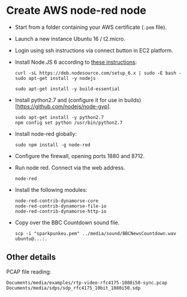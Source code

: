 # Create AWS node-red node

* Start from a folder containing your AWS certificate (`.pem` file).

* Launch a new instance Ubuntu 16 / t2.micro.

* Login using ssh instructions via connect button in EC2 platform.

* Install Node.JS 6 according to [these instructions](https://nodejs.org/en/download/package-manager/#debian-and-ubuntu-based-linux-distributions):

      curl -sL https://deb.nodesource.com/setup_6.x | sudo -E bash -
      sudo apt-get install -y nodejs

      sudo apt-get install -y build-essential 
      
* Install python2.7 and (configure it for use in builds)[https://github.com/nodejs/node-gyp]. 

      sudo apt-get install -y python2.7
      npm config set python /usr/bin/python2.7

* Install node-red globally:

      sudo npm install -g node-red
    
* Configure the firewall, opening ports 1880 and 8712.

* Run node red. Connect via the web address.

      node-red

* Install the following modules:

      node-red-contrib-dynamorse-core
      node-red-contrib-dynamorse-file-io
      node-red-contrib-dynamorse-http-io
    
* Copy over the BBC Countdown sound file.

      scp -i "sparkpunkeu.pem" ../media/sound/BBCNewsCountdown.wav ubuntu@...:.



## Other details

PCAP file reading:

    Documents/media/examples/rtp-video-rfc4175-1080i50-sync.pcap 
    Documents/media/sdps/sdp_rfc4175_10bit_1080i50.sdp
    
